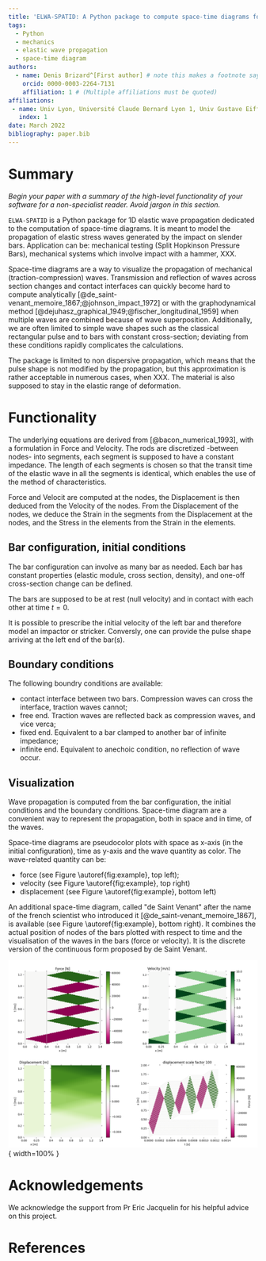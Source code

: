 ```yaml
---
title: 'ELWA-SPATID: A Python package to compute space-time diagrams for the propagation of elastic waves in 1D rods'
tags:
  - Python
  - mechanics
  - elastic wave propagation
  - space-time diagram
authors:
  - name: Denis Brizard^[First author] # note this makes a footnote saying 'Co-first author'
    orcid: 0000-0003-2264-7131
    affiliation: 1 # (Multiple affiliations must be quoted)
affiliations:
 - name: Univ Lyon, Université Claude Bernard Lyon 1, Univ Gustave Eiffel, LBMC UMR_T 9406, F-69622, Lyon, France
   index: 1
date: March 2022
bibliography: paper.bib
---
```


# Summary

*Begin your paper with a summary of the high-level functionality of your software for a non-specialist reader. Avoid jargon in this section.*

`ELWA-SPATID` is a Python package for 1D elastic wave propagation dedicated to 
the computation of space-time diagrams. It is meant to model the propagation of
elastic stress waves generated by the impact on slender bars. 
Application can be: mechanical testing (Split Hopkinson Pressure Bars), 
 mechanical systems which involve impact with a hammer, XXX.

Space-time diagrams are a way to visualize the propagation of mechanical 
(traction-compression) waves. Transmission and reflection of waves across section
changes and contact interfaces can quickly become hard to compute analytically 
[@de_saint-venant_memoire_1867;@johnson_impact_1972] or with the 
graphodynamical method [@dejuhasz_graphical_1949;@fischer_longitudinal_1959]
 when multiple waves are combined because of wave superposition. 
Additionally, we are often limited to simple wave shapes such as the classical
rectangular pulse and to bars with constant cross-section; deviating from these
conditions rapidly complicates the calculations. 


The package is limited to non dispersive propagation, which means that the pulse
shape is not modified by the propagation, but this approximation 
is rather acceptable in numerous cases, when XXX. The material is also supposed
to stay in the elastic range of deformation. 


# Functionality

The underlying equations are derived from [@bacon_numerical_1993], with a 
formulation in Force and Velocity. The rods are discretized -between nodes- into segments, each
segment is supposed to have a constant impedance. The length of each segments is
chosen so that the transit time of the elastic wave in all the segments is 
identical, which enables the use of the method of characteristics. 

Force and Velocit are computed at the nodes, the Displacement is then deduced 
from the Velocity of the nodes. From the Displacement of the nodes, we deduce
the Strain in the segments from the Displacement at the nodes, and the Stress 
in the elements from the Strain in the elements.

## Bar configuration, initial conditions

The bar configuration can involve as many bar as needed. Each bar has constant
properties (elastic module, cross section, density), and one-off cross-section 
change can be defined. 

The bars are supposed to
be at rest (null velocity) and in contact with each other at time $t=0$. 

It is possible to prescribe the initial velocity of the left bar and therefore 
model an impactor or stricker.
Conversly, one can provide the pulse shape arriving at the left end of the bar(s).

## Boundary conditions

The following boundry conditions are available:

* contact interface between two bars. Compression waves can cross the interface,
  traction waves cannot;
* free end. Traction waves are reflected back as compression waves, and vice verca;
* fixed end. Equivalent to a bar clamped to another bar of infinite impedance;
* infinite end. Equivalent to anechoic condition, no reflection of wave occur.

## Visualization

Wave propagation is computed from the bar configuration, the initial conditions 
and the boundary conditions. Space-time diagram are a convenient way to represent
the propagation, both in space and in time, of the waves.

Space-time diagrams are pseudocolor plots with space as x-axis (in the initial
configuration), time as y-axis and the wave quantity as color. The wave-related 
quantity can be:

* force (see Figure \autoref{fig:example}, top left);
* velocity (see Figure \autoref{fig:example}, top right)
* displacement (see Figure \autoref{fig:example}, bottom left)

An additional space-time diagram, called "de Saint Venant" after the name of the
french scientist who introduced it [@de_saint-venant_memoire_1867], is available
 (see Figure \autoref{fig:example}, bottom right). 
It combines the actual position of nodes of the bars plotted with respect to time
and the visualisation of the waves in the bars (force or velocity). It is the 
discrete version of the continuous form proposed by de Saint Venant.

![Space-time diagrams: Force, Velocity; Displacement, de Saint Venant.\label{fig:example}](figures.png){ width=100% }


# Acknowledgements

We acknowledge the support from Pr Eric Jacquelin for his helpful advice on this
project.

# References
